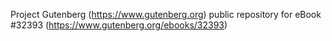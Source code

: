 Project Gutenberg (https://www.gutenberg.org) public repository for eBook #32393 (https://www.gutenberg.org/ebooks/32393)
